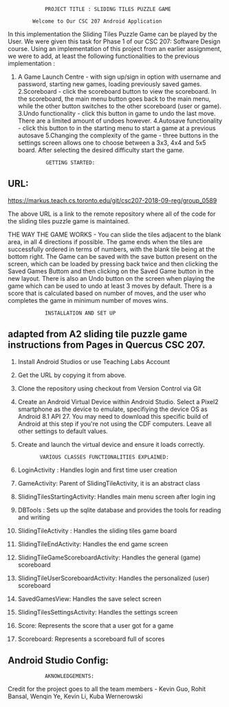
                PROJECT TITLE : SLIDING TILES PUZZLE GAME

            Welcome to Our CSC 207 Android Application
In this implementation the Sliding Tiles Puzzle Game can be played by the User.
We were given this task for Phase 1 of our CSC 207: Software Design course.
Using an implementation of this project from an earlier assignment, we were to add, at least the following functionalities
to the previous implementation :
1. A Game Launch Centre - with sign up/sign in option with username and password, starting new games, loading previously
saved games.
2.Scoreboard - click the scoreboard button to view the scoreboard. In the scoreboard, the main menu button
goes back to the main menu, while the other button switches to the other scoreboard (user or game).
3.Undo functionality - click this button in game to undo the last move. There are a limited amount of undoes
however.
4.Autosave functionality - click this button to in the starting menu to start a game at a previous autosave
5.Changing the complexity of the game - three buttons in the settings screen allows one to choose between
a 3x3, 4x4 and 5x5 board. After selecting the desired difficulty start the game.


                GETTING STARTED:
## URL:
 https://markus.teach.cs.toronto.edu/git/csc207-2018-09-reg/group_0589

The above URL is a link to the remote repository where all of the code for the sliding tiles puzzle game is maintained.

THE WAY THE GAME WORKS - You can slide the tiles adjacent to the blank area, in all 4 directions if possible.
                         The game ends when the tiles are successfully ordered in terms of numbers, with the blank tile
                         being at the bottom right. The Game can be saved with the save button present on the screen,
                         which can be loaded by pressing back twice and then clicking the Saved Games Buttom and then
                         clicking on the Saved Game button in the new layout.
                         There is also an Undo button on the screen when playing the game which can be used to undo
                         at least 3 moves by default.
                         There is a score that is calculated based on number of moves, and the user who completes the
                         game in minimum number of moves wins.

                INSTALLATION AND SET UP
##  adapted from A2 sliding tile puzzle game instructions from Pages in Quercus CSC 207.

1. Install Android Studios or use Teaching Labs Account
2. Get the URL by copying it from above.
3. Clone the repository using checkout from Version Control via Git
4. Create an Android Virtual Device within Android Studio. Select a Pixel2 smartphone as the device to emulate, specifiying
   the device OS as Android 8.1 API 27. You may need to download this specific build of Android at this step if you're not
   using the CDF computers. Leave all other settings to default values.
5. Create and launch the virtual device and ensure it loads correctly.

              VARIOUS CLASSES FUNCTIONALITIES EXPLAINED:
1. LoginActivity : Handles login and first time user creation
2. GameActivity: Parent of SlidingTileActivity, it is an abstract class
3. SlidingTilesStartingActivity: Handles main menu screen after login ing
4. DBTools : Sets up the sqlite database and provides the tools for reading and writing
5. SlidingTileActivity : Handles the sliding tiles game board
6. SlidingTileEndActivity: Handles the end game screen
7. SlidingTileGameScoreboardActivity: Handles the general (game) scoreboard
8. SlidingTileUserScoreboardActivity: Handles the personalized (user) scoreboard
9. SavedGamesView: Handles the save select screen
10. SlidingTilesSettingsActivity: Handles the settings screen
11. Score: Represents the score that a user got for a game
12. Scoreboard: Represents a scoreboard full of scores

## Android Studio Config:

                AKNOWLEDGEMENTS:
Credit for the project goes to all the team members - Kevin Guo, Rohit Bansal, Wenqin Ye, Kevin Li, Kuba Wernerowski









